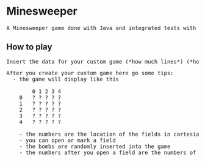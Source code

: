 # Minesweeper
    
<pre>A Minesweeper game done with Java and integrated tests with JUnit 5.</pre>

## How to play 

<pre>Insert the data for your custom game (*how much lines*) (*how much columns*) (*how much bombs*).</pre>

<pre>After you create your custom game here go some tips:
  - the game will display like this
   
        0 1 2 3 4 
    0   ? ? ? ? ?
    1   ? ? ? ? ?
    2   ? ? ? ? ?
    3   ? ? ? ? ?
    4   ? ? ? ? ?

    - the numbers are the location of the fields in cartesian plane (x and y)
    - you can open or mark a field
    - the bombs are randomly inserted into the game
    - the numbers after you open a field are the numbers of possible bombs near
        
</pre>
